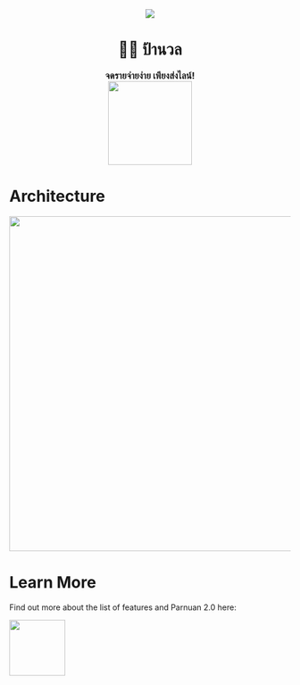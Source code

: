 <div align="center">
  <img src="https://www.rabbitrepo.com/parnuan.gif" />
  <h1 align="center">👵🏼 ป้านวล</h1> 
  <h3 align="center" style="margin: 0;">จดรายจ่ายง่าย เพียงส่งไลน์!</h3>
  <a href="https://lin.ee/dy5jPF0"> <!-- Replace with your desired URL -->
    <img src="https://khanoykorshabu.com/wp-content/uploads/2018/11/add-line-icon.png" width="150px" />
  </a>
</div>

# Architecture
<div align="center">
  <img src="https://www.rabbitrepo.com/parnuan-architecture.png" width="600px"/>
</div>

# Learn More
Find out more about the list of features and Parnuan 2.0 here:

  <a href="https://spiffy-snowplow-54e.notion.site/Parnuan-dd50996391b54cb6a8a2325f9eee871d"> 
    <img src="https://www.golfgooroo.com/wp-content/uploads/2008/04/learn-more-button-png-learn-more-button-rainwater-1024.png" width="100px" />
  </a>

